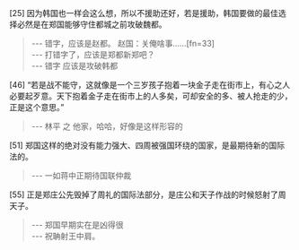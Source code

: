 
[25] 因为韩国也一样会这么想，所以不援助还好，若是援助，韩国要做的最佳选择必然是在郑国能够守住都城之前攻破魏都。
>--- 错字，应该是赵都。
赵国：关俺啥事……[fn=33]<br>
>--- 打错字了，应该是郑都新郑吧？<br>
>--- 错字
应该是攻破韩都<br>

[46] “若是战不能守，这就像是一个三岁孩子抱着一块金子走在街市上，有心之人必要起歹意。天下抱着金子走在街市上的人多矣，可却安全的多、被人抢走的少，正是这个意思。”
>--- 林平 之  他家，哈哈，好像是这样形容的<br>

[51] 郑国这样的绝对没有能力强大、四周被强国环绕的国家，是最期待新的国际法的。
>--- 一如蒋中正期待国联仲裁<br>

[55] 正是郑庄公先毁掉了周礼的国际法部分，是庄公和天子作战的时候怒射了周天子。
>--- 郑国早期实在是凶得很<br>
>--- 祝聃射王中肩。<br>
